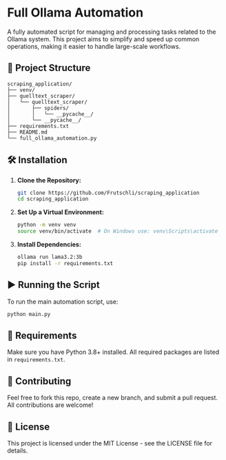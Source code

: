 # Full Ollama Automation

A fully automated script for managing and processing tasks related to the Ollama system. This project aims to simplify and speed up common operations, making it easier to handle large-scale workflows.

## 📁 Project Structure

```
scraping_application/
├── venv/
├── quelltext_scraper/
│   └── quelltext_scraper/
│       ├── spiders/
│       │   └── __pycache__/
│       └── __pycache__/
├── requirements.txt
├── README.md
└── full_ollama_automation.py
```

## 🛠️ Installation

1. **Clone the Repository:**

   ```bash
   git clone https://github.com/Frutschli/scraping_application
   cd scraping_application
   ```
2. **Set Up a Virtual Environment:**

   ```bash
   python -m venv venv
   source venv/bin/activate  # On Windows use: venv\Scripts\activate
   ```
3. **Install Dependencies:**

   ```bash
   ollama run lama3.2:3b
   pip install -r requirements.txt
   ```

## ▶️ Running the Script

To run the main automation script, use:

```bash
python main.py
```

## 📄 Requirements

Make sure you have Python 3.8+ installed. All required packages are listed in `requirements.txt`.

## 🤝 Contributing

Feel free to fork this repo, create a new branch, and submit a pull request. All contributions are welcome!

## 📝 License

This project is licensed under the MIT License - see the LICENSE file for details.
